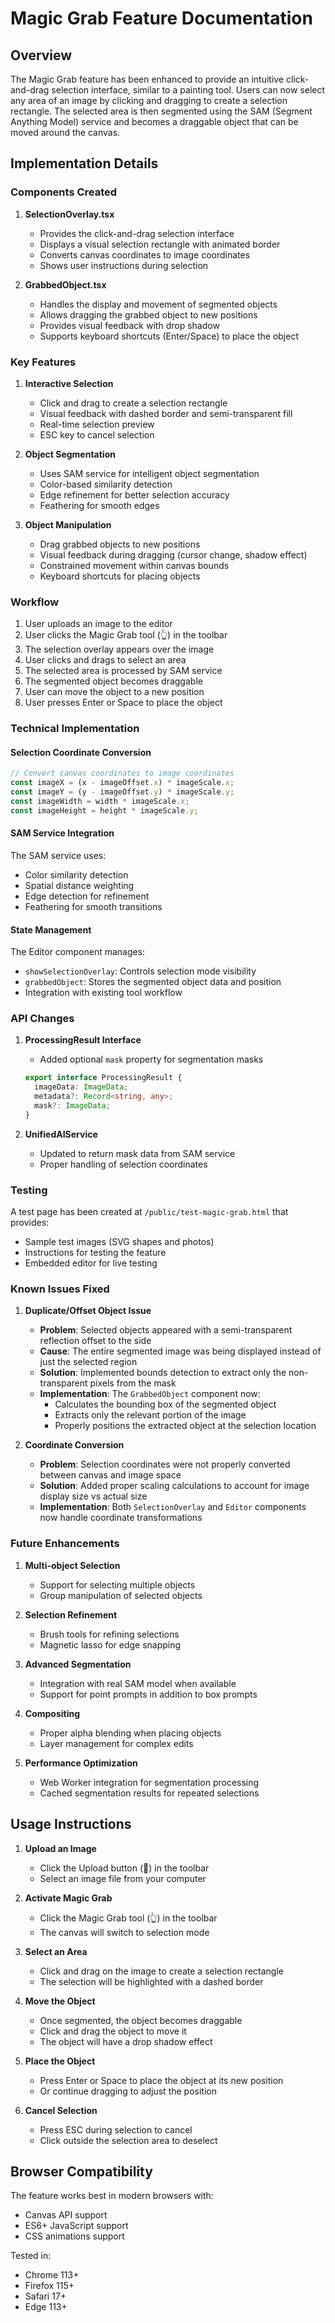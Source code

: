 # Magic Grab Feature Documentation

## Overview

The Magic Grab feature has been enhanced to provide an intuitive click-and-drag selection interface, similar to a painting tool. Users can now select any area of an image by clicking and dragging to create a selection rectangle. The selected area is then segmented using the SAM (Segment Anything Model) service and becomes a draggable object that can be moved around the canvas.

## Implementation Details

### Components Created

1. **SelectionOverlay.tsx**
   - Provides the click-and-drag selection interface
   - Displays a visual selection rectangle with animated border
   - Converts canvas coordinates to image coordinates
   - Shows user instructions during selection

2. **GrabbedObject.tsx**
   - Handles the display and movement of segmented objects
   - Allows dragging the grabbed object to new positions
   - Provides visual feedback with drop shadow
   - Supports keyboard shortcuts (Enter/Space) to place the object

### Key Features

1. **Interactive Selection**
   - Click and drag to create a selection rectangle
   - Visual feedback with dashed border and semi-transparent fill
   - Real-time selection preview
   - ESC key to cancel selection

2. **Object Segmentation**
   - Uses SAM service for intelligent object segmentation
   - Color-based similarity detection
   - Edge refinement for better selection accuracy
   - Feathering for smooth edges

3. **Object Manipulation**
   - Drag grabbed objects to new positions
   - Visual feedback during dragging (cursor change, shadow effect)
   - Constrained movement within canvas bounds
   - Keyboard shortcuts for placing objects

### Workflow

1. User uploads an image to the editor
2. User clicks the Magic Grab tool (👆) in the toolbar
3. The selection overlay appears over the image
4. User clicks and drags to select an area
5. The selected area is processed by SAM service
6. The segmented object becomes draggable
7. User can move the object to a new position
8. User presses Enter or Space to place the object

### Technical Implementation

#### Selection Coordinate Conversion
```typescript
// Convert canvas coordinates to image coordinates
const imageX = (x - imageOffset.x) * imageScale.x;
const imageY = (y - imageOffset.y) * imageScale.y;
const imageWidth = width * imageScale.x;
const imageHeight = height * imageScale.y;
```

#### SAM Service Integration
The SAM service uses:
- Color similarity detection
- Spatial distance weighting
- Edge detection for refinement
- Feathering for smooth transitions

#### State Management
The Editor component manages:
- `showSelectionOverlay`: Controls selection mode visibility
- `grabbedObject`: Stores the segmented object data and position
- Integration with existing tool workflow

### API Changes

1. **ProcessingResult Interface**
   - Added optional `mask` property for segmentation masks
   ```typescript
   export interface ProcessingResult {
     imageData: ImageData;
     metadata?: Record<string, any>;
     mask?: ImageData;
   }
   ```

2. **UnifiedAIService**
   - Updated to return mask data from SAM service
   - Proper handling of selection coordinates

### Testing

A test page has been created at `/public/test-magic-grab.html` that provides:
- Sample test images (SVG shapes and photos)
- Instructions for testing the feature
- Embedded editor for live testing

### Known Issues Fixed

1. **Duplicate/Offset Object Issue**
   - **Problem**: Selected objects appeared with a semi-transparent reflection offset to the side
   - **Cause**: The entire segmented image was being displayed instead of just the selected region
   - **Solution**: Implemented bounds detection to extract only the non-transparent pixels from the mask
   - **Implementation**: The `GrabbedObject` component now:
     - Calculates the bounding box of the segmented object
     - Extracts only the relevant portion of the image
     - Properly positions the extracted object at the selection location

2. **Coordinate Conversion**
   - **Problem**: Selection coordinates were not properly converted between canvas and image space
   - **Solution**: Added proper scaling calculations to account for image display size vs actual size
   - **Implementation**: Both `SelectionOverlay` and `Editor` components now handle coordinate transformations

### Future Enhancements

1. **Multi-object Selection**
   - Support for selecting multiple objects
   - Group manipulation of selected objects

2. **Selection Refinement**
   - Brush tools for refining selections
   - Magnetic lasso for edge snapping

3. **Advanced Segmentation**
   - Integration with real SAM model when available
   - Support for point prompts in addition to box prompts

4. **Compositing**
   - Proper alpha blending when placing objects
   - Layer management for complex edits

5. **Performance Optimization**
   - Web Worker integration for segmentation processing
   - Cached segmentation results for repeated selections

## Usage Instructions

1. **Upload an Image**
   - Click the Upload button (📁) in the toolbar
   - Select an image file from your computer

2. **Activate Magic Grab**
   - Click the Magic Grab tool (👆) in the toolbar
   - The canvas will switch to selection mode

3. **Select an Area**
   - Click and drag on the image to create a selection rectangle
   - The selection will be highlighted with a dashed border

4. **Move the Object**
   - Once segmented, the object becomes draggable
   - Click and drag the object to move it
   - The object will have a drop shadow effect

5. **Place the Object**
   - Press Enter or Space to place the object at its new position
   - Or continue dragging to adjust the position

6. **Cancel Selection**
   - Press ESC during selection to cancel
   - Click outside the selection area to deselect

## Browser Compatibility

The feature works best in modern browsers with:
- Canvas API support
- ES6+ JavaScript support
- CSS animations support

Tested in:
- Chrome 113+
- Firefox 115+
- Safari 17+
- Edge 113+